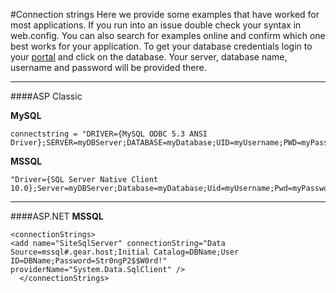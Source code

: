 #Connection strings
Here we provide some examples that have worked for most applications. If you run into an issue double check your syntax in web.config. You can also search for examples online and confirm which one best works for your application. To get your database credentials login to your [portal](https://my.gearhost.com/Databases) and click on the database. Your server, database name, username and password will be provided there.


---------
####ASP Classic

**MySQL**

    connectstring = "DRIVER={MySQL ODBC 5.3 ANSI Driver};SERVER=myDBServer;DATABASE=myDatabase;UID=myUsername;PWD=myPassword;"

**MSSQL**


    "Driver={SQL Server Native Client 10.0};Server=myDBServer;Database=myDatabase;Uid=myUsername;Pwd=myPassword;"

---------
####ASP.NET
**MSSQL**

    <connectionStrings>
    <add name="SiteSqlServer" connectionString="Data Source=mssql#.gear.host;Initial Catalog=DBName;User ID=DBName;Password=Str0ngP2$$W0rd!" providerName="System.Data.SqlClient" />
      </connectionStrings>